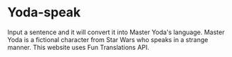# Yoda-speak
Input a sentence and it will convert it into Master Yoda's language. Master Yoda is a fictional character from Star Wars who speaks in a strange manner. This website uses Fun Translations API.
